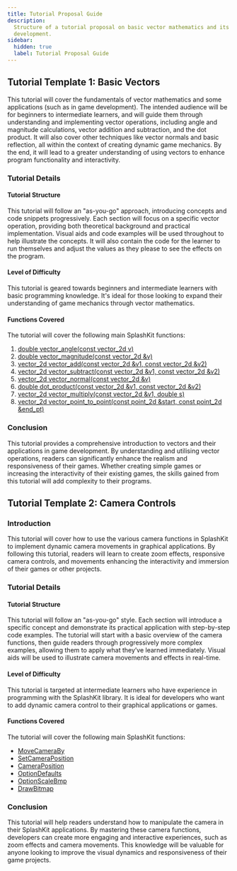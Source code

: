 ```yaml
---
title: Tutorial Proposal Guide
description:
  Structure of a tutorial proposal on basic vector mathematics and its applications in game
  development.
sidebar:
  hidden: true
  label: Tutorial Proposal Guide
---
```


## Tutorial Template 1: Basic Vectors

This tutorial will cover the fundamentals of vector mathematics and some applications (such as in
game development). The intended audience will be for beginners to intermediate learners, and will
guide them through understanding and implementing vector operations, including angle and magnitude
calculations, vector addition and subtraction, and the dot product. It will also cover other
techniques like vector normals and basic reflection, all within the context of creating dynamic game
mechanics. By the end, it will lead to a greater understanding of using vectors to enhance program
functionality and interactivity.

### Tutorial Details

#### Tutorial Structure

This tutorial will follow an "as-you-go" approach, introducing concepts and code snippets
progressively. Each section will focus on a specific vector operation, providing both theoretical
background and practical implementation. Visual aids and code examples will be used throughout to
help illustrate the concepts. It will also contain the code for the learner to run themselves and
adjust the values as they please to see the effects on the program.

#### Level of Difficulty

This tutorial is geared towards beginners and intermediate learners with basic programming
knowledge. It's ideal for those looking to expand their understanding of game mechanics through
vector mathematics.

#### Functions Covered

The tutorial will cover the following main SplashKit functions:

1. [double vector_angle(const vector_2d v)](https://splashkit.io/api/physics/#vector-angle)
2. [double vector_magnitude(const vector_2d &v)](https://splashkit.io/api/physics/#vector-magnitude)
3. [vector_2d vector_add(const vector_2d &v1, const vector_2d &v2)](https://splashkit.io/api/physics/#vector-add)
4. [vector_2d vector_subtract(const vector_2d &v1, const vector_2d &v2)](https://splashkit.io/api/physics/#vector-subtract)
5. [vector_2d vector_normal(const vector_2d &v)](https://splashkit.io/api/physics/#vector-normal)
6. [double dot_product(const vector_2d &v1, const vector_2d &v2)](https://splashkit.io/api/physics/#dot-product)
7. [vector_2d vector_multiply(const vector_2d &v1, double s)](https://splashkit.io/api/physics/#vector-multiply)
8. [vector_2d vector_point_to_point(const point_2d &start, const point_2d &end_pt)](https://splashkit.io/api/physics/#vector-point-to-point)

### Conclusion

This tutorial provides a comprehensive introduction to vectors and their applications in game
development. By understanding and utilising vector operations, readers can significantly enhance the
realism and responsiveness of their games. Whether creating simple games or increasing the
interactivity of their existing games, the skills gained from this tutorial will add complexity to
their programs.

## Tutorial Template 2: Camera Controls

### Introduction

This tutorial will cover how to use the various camera functions in SplashKit to implement dynamic
camera movements in graphical applications. By following this tutorial, readers will learn to create
zoom effects, responsive camera controls, and movements enhancing the interactivity and immersion of
their games or other projects.

### Tutorial Details

#### Tutorial Structure

This tutorial will follow an "as-you-go" style. Each section will introduce a specific concept and
demonstrate its practical application with step-by-step code examples. The tutorial will start with
a basic overview of the camera functions, then guide readers through progressively more complex
examples, allowing them to apply what they’ve learned immediately. Visual aids will be used to
illustrate camera movements and effects in real-time.

#### Level of Difficulty

This tutorial is targeted at intermediate learners who have experience in programming with the
SplashKit library. It is ideal for developers who want to add dynamic camera control to their
graphical applications or games.

#### Functions Covered

The tutorial will cover the following main SplashKit functions:

- [MoveCameraBy](https://splashkit.io/api/camera/#move-camera-by-2)
- [SetCameraPosition](https://splashkit.io/api/camera/#set-camera-position)
- [CameraPosition](https://splashkit.io/api/camera/#camera-position)
- [OptionDefaults](https://splashkit.io/api/graphics/#option-defaults)
- [OptionScaleBmp](https://splashkit.io/api/graphics/#option-scale-bmp)
- [DrawBitmap](https://splashkit.io/api/graphics/#draw-bitmap-4)

### Conclusion

This tutorial will help readers understand how to manipulate the camera in their SplashKit
applications. By mastering these camera functions, developers can create more engaging and
interactive experiences, such as zoom effects and camera movements. This knowledge will be valuable
for anyone looking to improve the visual dynamics and responsiveness of their game projects.
